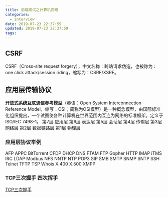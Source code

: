 ```yaml
---
title: 前端面试之计算机网络
categories:
  - interview
date: 2019-07-23 22:37:59
updated: 2019-07-23 22:37:59
tags:
---
```

## CSRF
CSRF（Cross-site request forgery），中文名称：跨站请求伪造，也被称为：one click attack/session riding，缩写为：CSRF/XSRF。

## 应用层传输协议
**开放式系统互联通信参考模型**（英语：Open System Interconnection Reference Model，缩写：OSI；简称为OSI模型）是一种概念模型，由国际标准化组织提出，一个试图使各种计算机在世界范围内互连为网络的标准框架。定义于ISO/IEC 7498-1。
第7层 应用层
第6层 表达层
第5层 会话层
第4层 传输层
第3层 网络层
第2层 数据链路层
第1层 物理层
### 应用层协议举例
AFP
APPC
BitTorrent
CFDP
DHCP
DNS
FTAM
FTP
Gopher
HTTP
IMAP
iTMS
IRC
LDAP
Modbus
NFS
NNTP
NTP
POP3
SIP
SMB
SMTP
SNMP
SNTP
SSH
Telnet
TFTP
TSP
Whois
X.400
X.500
XMPP

### TCP三次握手 四次挥手
[TCP三次握手](https://hit-alibaba.github.io/interview/basic/network/TCP.html)
